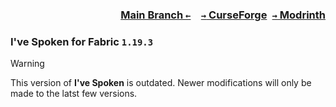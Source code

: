 ### <p align=right>[Main Branch `←`](https://github.com/KessokuTeaTime/Ive-Spoken)&emsp;[`→` CurseForge](https://www.curseforge.com/minecraft/mc-mods/ive-spoken)&ensp;[`→` Modrinth](https://modrinth.com/mod/ive-spoken)</p>

### I've Spoken for Fabric `1.19.3`

> [!WARNING]
> This version of **I've Spoken** is outdated. Newer modifications will only be made to the latst few versions.
